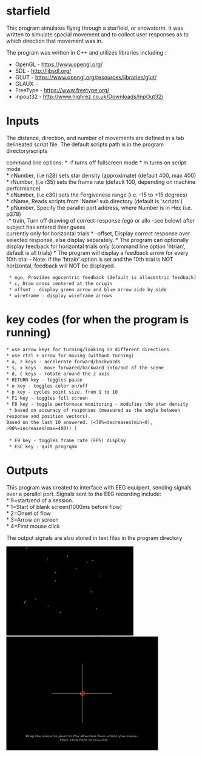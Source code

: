# starfield
This program simulates flying through a starfield, or snowstorm. It was written to simulate spacial movement and to collect user responses as to which direction that movement was in.

The program was written in C++ and utilizes libraries including :
  * OpenGL - https://www.opengl.org/
  * SDL - http://libsdl.org/
  * GLUT - https://www.opengl.org/resources/libraries/glut/
  * GLAUX -
  * FreeType - https://www.freetype.org/
  * inpout32 - http://www.highrez.co.uk/Downloads/InpOut32/
  
# Inputs
 The distance, direction, and number of movements are defined in a tab delineated script file. The default scripts path is in the program directory/scripts

  command line options:
	 * -f  turns off fullscreen mode
	 * m  turns on script mode		
	 * nNumber, (i.e n28) sets star density (approximate) (default 400, max 400)  
	 * rNumber, (i.e r35) sets the frame rate (default 100, depending on machine performance)  
	 * eNumber, (i.e e30) sets the Forgiveness range (i.e. -15 to +15 degrees)   
	 * dName,   Reads scripts from 'Name' sub directory (default is 'scripts')   
	 * pNumber, Specify the parallel port address, where Number is in Hex (i.e. p378)   
	 -* train, Turn off drawing of correct-response (ego or allo -see below) after subject has entered thier guess   
	         currently only for horizontal trials
	 * -offset,  Display correct response over selected response, else display separately.
	 * The program can optionally display feedback for horizontal trials only 
	         (command line option 'htrian', default is all trials)
	 * The program will display a feedback arrow for every 10th trial - Note: if the 'htrain' option is set 
	         and the 10th trial is NOT horizontal, feedback will NOT be displayed.

	 * ego, Provides egocentric feedback (default is allocentric feedback)
	 * c, Draw cross centered at the origin  
	 * offset : display green arrow and blue arrow side by side
	 * wireframe : display wireframe arrows
   
# key codes (for when the program is running)
	* use arrow keys for turning/looking in different directions 
	* use ctrl + arrow for moving (without turning)
	* a, z keys - accelerate forward/backwards
	* s, x keys - move forwared/backward into/out of the scene
	* d, c keys - rotate around the z axis
	* RETURN key - toggles pause
	* o key - toggles color on/off
	* p key - cycles point size, from 1 to 10
	* F1 key - toggles full screen
	* F8 key - toggle performace monitoring - modifies the star density
	 * based on accuracy of responses (measured as the angle between response and position vectors). 
    Based on the last 10 answered. (<70%=decreases(min=0), >90%=increases(max=400)) )
    
	 * F9 key - toggles frame rate (FPS) display
	 * ESC key - quit progrqam

# Outputs
This program was created to interface with EEG equipent, sending signals over a parallel port. 
Signals sent to the EEG recording include: 			
	* 9=start/end of a session.		
	* 1=Start of blank screen(1000ms before flow)		
	* 2=Onset of flow		
	* 3=Arrow on screen		
	* 4=First mouse click		
  
The output signals are also stored in text files in the program directory
	
![stars1](stars1.png)
![stimulus1](stimulus1.png)


